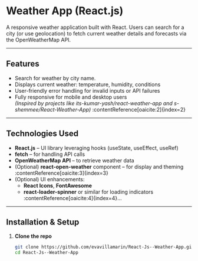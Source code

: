 # Weather App (React.js)

A responsive weather application built with React. Users can search for a city (or use geolocation) to fetch current weather details and forecasts via the OpenWeatherMap API.

---

##  Features

- Search for weather by city name.
- Displays current weather: temperature, humidity, conditions
- User-friendly error handling for invalid inputs or API failures
- Fully responsive for mobile and desktop users  
  *(Inspired by projects like its-kumar-yash/react-weather-app and s-shemmee/React-Weather-App)* :contentReference[oaicite:2]{index=2}

---

##  Technologies Used

- **React.js** – UI library leveraging hooks (useState, useEffect, useRef)
- **fetch** – for handling API calls
- **OpenWeatherMap API** – to retrieve weather data
- (Optional) **react-open-weather** component – for display and theming :contentReference[oaicite:3]{index=3}
- (Optional) UI enhancements:
  - **React Icons**, **FontAwesome**
  - **react-loader-spinner** or similar for loading indicators :contentReference[oaicite:4]{index=4}...

---

##  Installation & Setup

1. **Clone the repo**  
   ```bash
   git clone https://github.com/evavillamarin/React-Js--Weather-App.git
   cd React-Js--Weather-App

